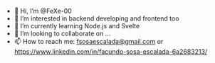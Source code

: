 - 👋 Hi, I’m @FeXe-00
- 👀 I’m interested in backend developing and frontend too
- 🌱 I’m currently learning Node.js and Svelte
- 💞️ I’m looking to collaborate on ...
- 📫 How to reach me: fsosaescalada@gmail.com or https://www.linkedin.com/in/facundo-sosa-escalada-6a2683213/
